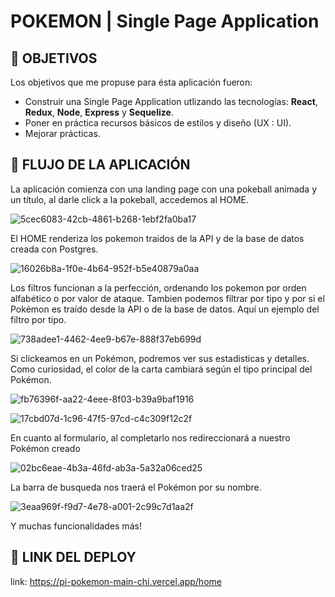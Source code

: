 # **POKEMON** | Single Page Application

## **📌 OBJETIVOS**
Los objetivos que me propuse para ésta aplicación fueron:
-  Construir una Single Page Application utlizando las tecnologías: **React**, **Redux**, **Node**, **Express** y **Sequelize**.
-  Poner en práctica recursos básicos de estilos y diseño (UX : UI).
-  Mejorar prácticas.


## **📌 FLUJO DE LA APLICACIÓN**

La aplicación comienza con una landing page con una pokeball animada y un título, al darle click a la pokeball, accedemos al HOME.




![5cec6083-42cb-4861-b268-1ebf2fa0ba17](https://github.com/EMontenegro01/PI-Pokemon-MAIN/assets/134416425/b779f9be-32f6-4e0b-8de8-67d1167c618e)





El HOME renderiza los pokemon traidos de la API y de la base de datos creada con Postgres.




![16026b8a-1f0e-4b64-952f-b5e40879a0aa](https://github.com/EMontenegro01/PI-Pokemon-MAIN/assets/134416425/b6d72b96-f04b-4dc9-9f25-9978179bcdd0)





Los filtros funcionan a la perfección, ordenando los pokemon por orden alfabético o por valor de ataque. Tambien podemos filtrar por tipo y por si el Pokémon es traído desde la API o de la base de datos. Aquí un ejemplo del filtro por tipo.



![738adee1-4462-4ee9-b67e-888f37eb699d](https://github.com/EMontenegro01/PI-Pokemon-MAIN/assets/134416425/e2cb1a89-ac89-4914-8cc6-f5afd001b379)




Si clickeamos en un Pokémon, podremos ver sus estadisticas y detalles. Como curiosidad, el color de la carta cambiará según el tipo principal del Pokémon.






![fb76396f-aa22-4eee-8f03-b39a9baf1916](https://github.com/EMontenegro01/PI-Pokemon-MAIN/assets/134416425/610fc051-f19b-4626-9b5a-c4228a1c8972)









![17cbd07d-1c96-47f5-97cd-c4c309f12c2f](https://github.com/EMontenegro01/PI-Pokemon-MAIN/assets/134416425/90837d02-081d-4b47-99b7-e75c1304f457)








En cuanto al formulario, al completarlo nos redireccionará a nuestro Pokémon creado

![02bc6eae-4b3a-46fd-ab3a-5a32a06ced25](https://github.com/EMontenegro01/PI-Pokemon-MAIN/assets/134416425/641982d1-7747-420d-a635-5a17d412a5c1)







La barra de busqueda nos traerá el Pokémon por su nombre.






![3eaa969f-f9d7-4e78-a001-2c99c7d1aa2f](https://github.com/EMontenegro01/PI-Pokemon-MAIN/assets/134416425/b44a4a30-8429-4899-a5cd-29ebc8e7d44d)




Y muchas funcionalidades más!


## **📌 LINK DEL DEPLOY**


link: https://pi-pokemon-main-chi.vercel.app/home







